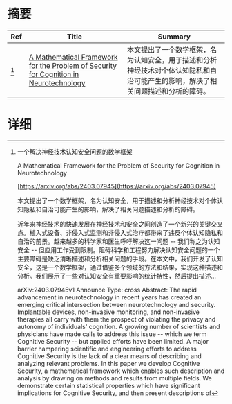 # 摘要

| Ref | Title | Summary |
| --- | --- | --- |
| [^1] | [A Mathematical Framework for the Problem of Security for Cognition in Neurotechnology](https://arxiv.org/abs/2403.07945) | 本文提出了一个数学框架，名为认知安全，用于描述和分析神经技术对个体认知隐私和自治可能产生的影响，解决了相关问题描述和分析的障碍。 |

# 详细

[^1]: 一个解决神经技术认知安全问题的数学框架

    A Mathematical Framework for the Problem of Security for Cognition in Neurotechnology

    [https://arxiv.org/abs/2403.07945](https://arxiv.org/abs/2403.07945)

    本文提出了一个数学框架，名为认知安全，用于描述和分析神经技术对个体认知隐私和自治可能产生的影响，解决了相关问题描述和分析的障碍。

    

    近年来神经技术的快速发展在神经技术和安全之间创造了一个新兴的关键交叉点。植入式设备、非侵入式监测和非侵入式治疗都带来了违反个体认知隐私和自治的前景。越来越多的科学家和医生呼吁解决这一问题 -- 我们称之为认知安全 -- 但应用工作受到限制。阻碍科学和工程努力解决认知安全问题的一个主要障碍是缺乏清晰描述和分析相关问题的手段。在本文中，我们开发了认知安全，这是一个数学框架，通过借鉴多个领域的方法和结果，实现这种描述和分析。我们展示了一些对认知安全有重要影响的统计特性，然后提出描述...

    arXiv:2403.07945v1 Announce Type: cross  Abstract: The rapid advancement in neurotechnology in recent years has created an emerging critical intersection between neurotechnology and security. Implantable devices, non-invasive monitoring, and non-invasive therapies all carry with them the prospect of violating the privacy and autonomy of individuals' cognition. A growing number of scientists and physicians have made calls to address this issue -- which we term Cognitive Security -- but applied efforts have been limited. A major barrier hampering scientific and engineering efforts to address Cognitive Security is the lack of a clear means of describing and analyzing relevant problems. In this paper we develop Cognitive Security, a mathematical framework which enables such description and analysis by drawing on methods and results from multiple fields. We demonstrate certain statistical properties which have significant implications for Cognitive Security, and then present descriptions of
    

